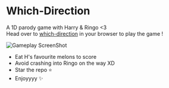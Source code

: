 # Which-Direction
A 1D parody game with Harry &amp; Ringo &lt;3 <br>
Head over to [which-direction](https://which-direction.vercel.app) in your browser to play the game !

![Gameplay ScreenShot](https://github.com/Ekam-Bitt/Which-Direction/assets/74407205/3ec88c9d-d9fd-4575-bf90-cf67b45c6259)

- Eat H's favourite melons to score
- Avoid crashing into Ringo on the way XD
- Star the repo ⭐
- Enjoyyyy ✨
